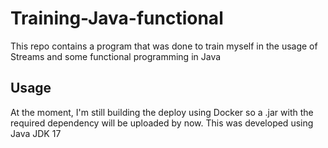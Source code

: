 # Training-Java-functional
This repo contains a program that was done to train myself in the usage of Streams and some functional programming in Java


## Usage
At the moment, I'm still building the deploy using Docker so a .jar with the required dependency will be uploaded by now.
This was developed using Java JDK 17


